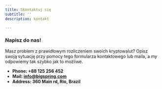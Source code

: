 ```yaml
---
title: Skontaktuj się
subtitle: ''
description: kontakt

---
```

### Napisz do nas!

Masz problem z prawidłowym rozliczeniem swoich kryptowalut? Opisz swoją sytuację przy pomocy tego formularza kontaktowego lub maila, a my odpowiemy tak szybko jak to możliwe.

* **Phone: +88 125 256 452**
* **Mail: info@bigspring.com**
* **Address: 360 Main rd, Rio, Brazil**